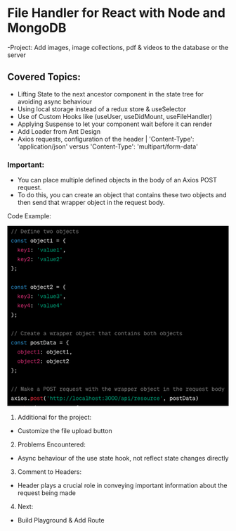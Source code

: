 # File Handler for React with Node and MongoDB
-Project: Add images, image collections, pdf & videos to the database or the server

## Covered Topics:

- Lifting State to the next ancestor component in the state tree for avoiding async behaviour
- Using local storage instead of a redux store & useSelector
- Use of Custom Hooks like (useUser, useDidMount, useFileHandler)
- Applying Suspense to let your component wait before it can render
- Add Loader from Ant Design
- Axios requests, configuration of the header | 'Content-Type': 'application/json' versus 'Content-Type': 'multipart/form-data' 

### Important: 
- You can place multiple defined objects in the body of an Axios POST request. 
- To do this, you can create an object that contains these two objects and then send that wrapper object in the request body. 

Code Example: 

![Alt text](<Screen Shot 2023-09-16 at 9.16.15 PM.png>)

1.  Additional for the project:
- Customize the file upload button

2.  Problems Encountered:
- Async behaviour of the use state hook, not reflect state changes directly 

3.  Comment to Headers: 
- Header plays a crucial role in conveying important information about the request being made

4. Next: 
- Build Playground & Add Route
